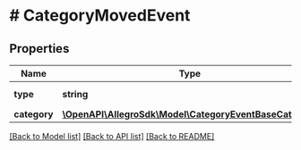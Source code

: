 # # CategoryMovedEvent

## Properties

Name | Type | Description | Notes
------------ | ------------- | ------------- | -------------
**type** | **string** |  | [default to 'CATEGORY_MOVED']
**category** | [**\OpenAPI\AllegroSdk\Model\CategoryEventBaseCategory**](CategoryEventBaseCategory.md) |  |

[[Back to Model list]](../../README.md#models) [[Back to API list]](../../README.md#endpoints) [[Back to README]](../../README.md)

